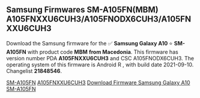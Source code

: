 <h2>Samsung Firmwares SM-A105FN(MBM) A105FNXXU6CUH3/A105FNODX6CUH3/A105FNXXU6CUH3</h2>
Download the Samsung firmware for the ✅ <strong>Samsung Galaxy A10 </strong> ⭐ <strong>SM-A105FN</strong> with product code <strong>MBM</strong> <strong> from Macedonia</strong>. This firmware has version number PDA <strong>A105FNXXU6CUH3</strong> and CSC A105FNODX6CUH3. The operating system of this firmware is Android R , with build date 2021-09-10. Changelist <strong>21848546</strong>.


[SM-A105FN](https://samfirm.shop/samsung/model/SM-A105FN)
[A105FNXXU6CUH3](https://samfirm.shop/samsung/pda/A105FNXXU6CUH3)
[Download Firmware Samsung Galaxy A10 SM-A105FN](https://samfirm.shop/samsung/firmware/455159)
